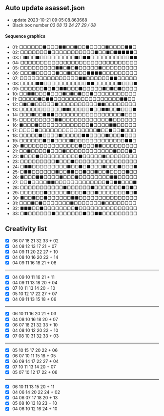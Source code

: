 ## Auto update asasset.json

* update 2023-10-21 09:05:08.863668
* Black box number _03 08 13 24 27 29 / 08_
#### Sequence graphics

* 01: □□□□□□■□□□■■□□■□□■□□□□■□□□□■■□
* 02: □□□□□□□■□□□□□□□□□□□■□□■□■■■■■□
* 03: □■□□■□□□□□□□□□■□■■□□□□□□□□□□■■
* 04: □□□□□□□□□□□□□□□□□□□□□□□□□□□□□□
* 05: □□□□□□□□□■■□■□■□□□□□■□□□□□□□□□
* 06: □□□■□□□□□■□□■□□□□■■■■□□□□□□□□□
* 07: □□□□□□□□□□□□□□□■■□□□□□□■■□□□□□
* 08: □□□□■■□□□□□□□□□□□■■□□□□□□■□□□■
* 09: □□□□□□■□■□■■□□□■□□□□□■□■□■□□□□
* 10: □□■■□□□■□□□■□■□■□□■□□□□□□□□□□□
* 11: □□□□□■□■■□□□□□□□□□□□□□□□□□■■□□
* 12: □■□■□□□□□■□□□□□□□□□□■■□□□□□□□□
* 13: □□□□□□□□□□□■■□□□□□■□□■■□□■□□□■
* 14: □□□■□□■■■□□□□□□□□□□□□□□□□□■□□□
* 15: □□□□□□□□□■■□□□□□□□□□□□□■□□□□□□
* 16: ■□□□■□□□□□□□□□□□□□■□□□□■■□□□□□
* 17: □□□□■□□□□□□□□□□□□□□□■□□■□□■□□□
* 18: □□□□□■□□□□■□□□□□■■□□□□■□□□■□□□
* 19: □□□□□□■□■□□□□■□□□□□□□□□□□□□■■□
* 20: ■□□□□□□□□□□□□□□■□□□■■□□□□□□□□□
* 21: □□■□□□□■□□□■□□□□□□□□□□□□■□□□■□
* 22: ■□□□■□□□□□□□□□□■□□□□□■□□□□□□□□
* 23: □□□□□□□□□■□□□■□□□□□□□□□□□□□□□□
* 24: □■■□□□□□□□□□■□□■□■□□□■□□□■□□□■
* 25: □■■□□□□□□■□□■■□□■□□■□□■□□□□■□□
* 26: ■□□□■■□□□□■□□□■□□□□□□□□■■□□□□□
* 27: □□■□□□□■■□□□□□□□□□□□□□■□■■□□□■
* 28: □□□□□□□□□□□■□□□□□□■□□□□□□□■□■□
* 29: □□□□□□■□□□□□■□□□■□□■□□□□□□□■□■
* 30: ■□□■□□■□□□□□□■■□□□□□□□□□□□□□□□
* 31: □□□■□■□□□□□□□■□□□□□□□■□□□□□□□□
* 32: ■■■□□■□□□□□□□□■□□□□□□□□□□□□□□□
* 33: □■□□□□□□■□□□□□□□■□□■■□□□□□□□□□
## Creativity list

- [x] 06 07 18 21 32 33 + 02
- [x] 04 08 12 13 17 21 + 07
- [x] 04 09 11 20 22 27 + 10
- [x] 04 08 10 16 20 22 + 14
- [x] 04 09 11 16 18 21 + 08
***
- [x] 04 09 10 11 16 21 + 11
- [x] 04 09 11 13 18 20 + 04
- [x] 07 10 11 13 14 20 + 10
- [x] 05 10 12 17 22 27 + 07
- [x] 04 09 11 13 15 18 + 06
***
- [x] 06 10 11 16 20 21 + 03
- [x] 04 08 10 16 18 20 + 07
- [x] 06 07 18 21 32 33 + 10
- [x] 04 08 10 12 20 22 + 10
- [x] 07 08 10 31 32 33 + 03
***
- [x] 05 10 15 17 20 22 + 06
- [x] 06 07 10 11 15 18 + 05
- [x] 06 09 14 17 22 27 + 04
- [x] 07 10 11 13 14 20 + 07
- [x] 05 07 10 12 17 22 + 06
***
- [x] 06 10 11 13 15 20 + 11
- [x] 04 06 14 20 22 24 + 02
- [x] 04 06 07 17 18 20 + 13
- [x] 05 08 10 13 18 23 + 10
- [x] 04 06 10 12 16 24 + 10
